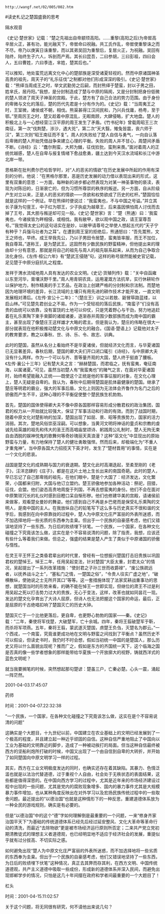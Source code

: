 `http://wangf.net/02/005/002.htm`


#读史札记之楚国盛衰的思考


隔水观音

《史记·楚世家》记载：“楚之先祖出自帝颛顼高阳。……重黎(高阳之后)为帝喾高辛居火正，甚有功，能光融天下，帝喾命曰祝融。共工氏作乱，帝喾使重黎诛之而不尽。帝乃以庚寅日诛重黎，而以其弟吴回为重黎后，复居火正，为祝融。吴回有陆终，陆终生子六人，坼剖而产焉。其长曰昆吾，二曰参胡，三曰彭祖，四曰会人，五曰曹姓，六曰季连，芈姓，楚其后也。”

可以推知，地处蛮荒远离文化中心的楚部族是深受诸夏轻视的。然而中原诸国神圣高贵的祖先，周天子的“礼乐征伐”之制都对他们形成深深的吸引。《史记·楚世家》载：“熊绎当周成王之时，举文武勤劳之后嗣，而封熊绎于楚蛮，封以子男之田，姓芈氏，居丹阳。”我想，是分封制造成了楚与中原的隔阂，又是分封制把身份低微的楚人领进了周天子神圣的宫殿。于此，楚方有了自己合法的势力范围。由于身份的卑微与文化的落后，楚的历代先君是十分有作为的。《史记》载：“当周夷王之时，王室微，诸侯或不朝，相伐。熊渠甚得江汉间民和，乃兴兵伐庸，杨粤，至于鄂。”至周厉王之时，楚又趁着中原混乱，无暇南顾，大肆侵略，扩大地盘。楚人的积极北上与一心想经营江汉平原的周王发生了矛盾。《竹书纪年》曾载周昭王三次南征，第一次“伐荆楚，涉沙，遇大兕”，第二次“天大翳，雉兔皆震，丧六师于汉”，第三次则“昭王南征而不复”。周人的失败给了楚人自信与勇气，一向自认落后卑微的楚人开始凭借战争来建立心理的平衡。失败的周人并不甘心，周楚间矛盾不断。《诗经》云：“蠢尔荆蛮，大邦为雠，征伐猃狁，蛮荆来畏。”面对着周人的正统优越感，楚人在自卑与报复情绪下愈战愈勇，疆土达到今天汉水流域和长江中游北岸一带。

恩格斯在批判费尔巴哈哲学时，对“人的恶劣的情欲”在历史发展中所起的作用有深刻的分析。他说：“在黑格尔那里，恶是历史发展的动力借以表现出来的形式，这里有双重的意思：一方面，每种新的进步都必然表现为对某一神圣事物的亵渎，表现为对陈旧的，日渐衰亡的，但为习惯所尊崇的秩序的叛逆。另一方面，自从阶级产生对立以来，正是人的恶劣的情欲——贪欲和权势欲成了历史的杠杆。”楚国恰恰就是这样的一个例证。早在熊绎时便说过：“我蛮夷也，不与中国之号谥。”并立其长子康为句亶王，中子红为鄂王，少子执疵为越章王，后来虽因惧怕周人讨伐而去掉了王号，其大胆与叛逆却可见一般。《史记·楚世家》言：“楚（熊通）曰：‘我蛮夷也，今诸侯皆为畔相侵，或相伐。我有敝甲，欲以观中国之政，请王室尊吾号。’”我觉得太史公的这句话实在是妙，以敝甲请尊号之举使人想起五代的“天子宁有种乎？兵强马壮者为之耳”。在遭到周王室的拒绝后，熊通怒曰：“吾先鬻熊，文王之师也，早终。成王举我先公，乃以子男田令居楚，蛮夷皆率服，而王不加位，我自尊耳。”遂称王，是为楚武王。这固然有少数民族的野蛮精神，但他提出来的理由却十分有意思，那就是将自己的祖先与周人的祖先联系起来，从而为自己争取合法化身份。《左传·桓公六年》有“楚武王侵随”句，这样的称号居然能被史官记载，足见楚于中原分庭抗礼之程度。

发祥于渭水流域地周人具有发达的农业文明。《史记·货殖列传》载：“关中自函雍以东至河华，膏壤沃野千里。”周人用青铜农具，运用灌溉方法抗旱，实行休耕轮作以保护地力，制作精美的手工艺品，在政治上创建严格的分封制和宗法制。而楚地因为地理环境的差异，长江流域的土壤只有用先进的耕作技术才能开发，一直文明发展相对滞后。《左传·宣公十二年》：“（楚庄王）训之以若敖、鼢冒筚路蓝缕，以启山林。”可见楚先君创业之不易。作为一个受轻视的落后民族，“南蛮子”们没有高贵的血统可以依靠，没有富饶的土地可以仰仗，只是凭着野心与干劲，努力地追赶着在礼乐熏陶下束手束脚的诸姬诸姜，逐渐吞并周围少数部族而成为南中国的霸主，甚至出现了像楚庄王这样雄才大略的君主。但是我认为，楚庄的伟略在很大一部分就表现在他积极推动楚文化与中原文化的融合。《国语·楚语上》记载他对太子的教育要求，教之以春秋、世、诗、乐、令、故志、训典。

此时的楚国，虽然从名分上看始终不是华夏诸侯，但就经济文化而言，与华夏诸国已无显著差异。春秋后期，楚国的卿大夫们开口闭口辄引《诗经》，与中原卿大夫没有什么两样。作为一个可以与齐、晋等量齐观的大国，楚人终于挺直了腰板。《左传·襄公十三年》记有楚大夫之言：“赫赫楚国，而君临之，抚有蛮夷，奄征南海，以属诸夏。”可见，虽然当初楚人有“我蛮夷也”的赌气之言，在面对华夏诸国时，始终希望能融入正统——既使这个正统是他的军事征服的对象，在文化心理上，楚人无疑是自卑的。我认为，春秋中后期得楚国是肌体最健康的楚国。继承了楚庄等明君的霸业，强大的军事后盾，文化上则因为无法体会齐鲁作为名门之后的骄傲而产生不平，这种心理的不平衡促使整个楚民族生机勃勃。

首先，楚国的国体使得卿大夫不像中原各国那样容易形成分散君权的政治集团，国君的权力从一开始就比较强大，保证了军事活动和行政的有效。而到了战国时期，随着中原文化对楚影响的加深，楚国出现了如屈、景、昭等贵族势力，国家的活力消弱。其次，楚地风俗崇巫淫嗣。可以想象，当黄河文明将神话的童贞和宗教的虔诚先给英雄的祖先和伟大的圣王而高唱庙堂颂诗、躬践周公礼制时，楚人无拘无束自由洒脱的娱神悦鬼的歌舞何等奇妙瑰丽天真浪漫？这种“巫文化”中显现出的原始野蛮与力量，有力地保持了楚人的健壮勇敢强悍。然而后来，却极端化为“不重人才重鬼神”。当中原各国大力招揽天下英才时，发生了“楚材晋用”的事情，实在是一个文化的悲哀。

战国是楚文化的成熟期与国力的衰退期。楚文化此时高潮迭起，至柔至刚的《老子》，汪洋恣肆的《庄子》，都是在这片土地上生长出来的南国奇葩。此时的楚人，早已忘记了自己那卑贱的祖先，在他们眼中，楚是个大国了：经济发达，文化繁荣，小国都来归附，大国与他订立盟约。楚王骄傲地参加各种活动：祭祀，田猎，征伐，会盟。他们姿态高贵地周旋于列国，不再去想蛮夷的身份。他们不会在面对中原繁琐冗长的礼仪时感到目瞪口呆自惭形秽。他们也修建华美的宫殿，请诸侯前来做客，观看楚女曼妙的舞姿。他们感到自己不再是乡巴佬而是保受礼乐熏陶的文明人，是南中国的主人。在我放纵自己的铅笔写下这么多与历史真实不很和谐的文字后，我感到在向中原靠拢的过程中，楚人为中原文化庄严富丽的外表所迷惑，而不加选择地将一些劣质的东西奉为圭臬。但出于一个民族的自豪感考虑，他们又错误地坚持了一些东西，为日后的败绩埋下伏笔。一个民族，一个国家，在各种文化碰撞之下究竟该怎么做，这实在是个不容易说清的问题，除了指责，我想，应该还有些什么等着我们来做。但总之，强盛的结果是楚人产生了类似于中原诸国的骄傲与惰性。

在灵王平王怀王之类昏君辈出的时代里，曾经有一位想振兴楚国打击旧贵族以巩固君权的楚悼王。悼王二年，任用吴起变法，针对楚国“大臣太重，封君太众”的情况，吴起提出了一系列改革措施：“使封君之子孙三世而收爵禄”，“废公族疏远者，以抚养战斗之士”，“塞私门之情，一楚国之俗”，“令贵人往实广虚之地”，“破横散纵，使驰说之士无所开其口”等等。这一套措施体现了法家奖耕战重事功的思想，就楚国当时的形势来看，的确不能在悼王一世即实现，但继位的肃王不过是利用吴起之死以打击势力过大的贵族，无心于变法，这样，改革也就如同昙花一现。发达的楚文化孕育出了大诗人屈原，但诗人也无法把握这个国家的命运，最后，正是屈原的千古绝唱扣响了楚国灭亡的历史大钟。

楚国灭亡于一个比他更落后，更自卑，也更野心勃勃的国家——秦。《史记》载：“二年，秦使将军伐楚，大破楚军，亡十余城。四年，秦将王翦破楚军于靳，而杀将军项燕。五年，秦将王翦，蒙武遂灭楚国，虏楚王负刍，灭楚名为郡云。”一个西戎，一个南蛮，究竟谁更成功地在文明与野蛮之间找到了平衡点？虽然历史不可以假设，但读史书时，我仍时不时会想，假如当初统一中国的是楚国人，那么历史又将以什么面貌出现呢？推而广之，假如是东方的齐国统一天下，这个临海之国是否真的像一些学者想象的那样能带给华夏族一个开放廓大的视野，铸就西洋式的蓝色文明呢？

就当我要搁笔的时候，突然想起那句楚谚：楚虽三户，亡秦必楚。心头一震，涌起一阵茫然。


2001-04-03.17:45:07 


药师

时间：2001-04-07.22:32:38 

“一个民族，一个国家，在各种文化碰撞之下究竟该怎么做，这实在是个不容易说清的问题” 

这确实是个大题目，十九世纪以前，中国建立在农业基础上的文明已经发展到了一个极高的程度，并且建立起一种近乎顽固的自信。这种自信严重地阻止了中国向以工业为基础的文明靠近的脚步，造成了一种被动挨打的局面。但当这种自信最终被西方的坚船利炮所打破的时候，中国又出现了一个由自信到自卑的大转折，并开始了如同楚国向中原文明学习一样的过程。 


其实，西方在工业文明极度发达的同时，也确实还存在着其缺陷。其暴力、色情泛滥也就是以法治代替道德，过于重视个人自由，社会处于无秩状态的表面结果，这些都是值得深思的。在中国向西方学习的过程中，尤其是近年来的市场经济建设过程中出现的一些问题，尤其是党内的腐败现象增多、国内的暴力事件尤其是大规模暴力事件增加，也从某种角度反映出在对外学习以及宏扬民族传统过程中的一些取舍问题。最近提出的“以德治国”也就是这种情形下的一种反思，重建道德体系放为一种全民的游戏规则，确实是有必要的。 


但是“以德治国”中的这个“德”字如何理解倒是最重要的一个问题，一来“修身齐家治国平天下”为基础的传统道德体系已经先后经过延安整风、文化大革命等革命行动的清洗，而最近“去除物欲”更是被市场经济运行原则所否定；二来共产党立党初期清教徒式的理想主义者道德观，也已经明显地不适应于经济社会的发展，重提似乎就有过分拔高、不切实际之感。 


如何避免出现“楚人为中原文化庄严富丽的外表所迷惑，而不加选择地将一些劣质的东西奉为圭臬。但出于一个民族的自豪感考虑，他们又错误地坚持了一些东西，为日后的败绩埋下伏笔”这种情况，真正去其弊而存其利，在西方文明、中国传统道德观，共产主义道德中吸取一些成份，形成新的道德体系并深入民间，而避免出现邯郸学步的情况，只怕是这几十年间摆在政府和学者间最重要的一个大题目了！ 


杠头

时间：2001-04-15.11:02:57 

关于这个问题，将无同很有研究，何不请他出来说几句？